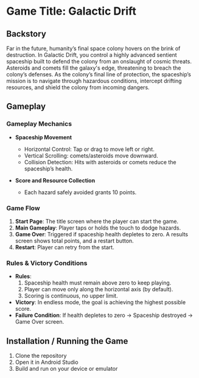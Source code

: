 # Game Title: Galactic Drift

## Backstory
Far in the future, humanity’s final space colony hovers on the brink of destruction. In Galactic Drift, you control a highly advanced sentient spaceship built to defend the colony from an onslaught of cosmic threats. Asteroids and comets fill the galaxy's edge, threatening to breach the colony’s defenses. As the colony’s final line of protection, the spaceship’s mission is to navigate through hazardous conditions, intercept drifting resources, and shield the colony from incoming dangers.

## Gameplay

### Gameplay Mechanics
- **Spaceship Movement**
  - Horizontal Control: Tap or drag to move left or right.
  - Vertical Scrolling: comets/asteroids move downward.
  - Collision Detection: Hits with asteroids or comets reduce the spaceship’s health.
  
- **Score and Resource Collection**
  - Each hazard safely avoided grants 10 points.
  
### Game Flow
1. **Start Page**: The title screen where the player can start the game.
2. **Main Gameplay**: Player taps or holds the touch to dodge hazards.
3. **Game Over**: Triggered if spaceship health depletes to zero. A results screen shows total points, and a restart button.
4. **Restart**: Player can retry from the start.

### Rules & Victory Conditions
- **Rules**:
  1. Spaceship health must remain above zero to keep playing.
  2. Player can move only along the horizontal axis (by default).
  3. Scoring is continuous, no upper limit.
- **Victory**: In endless mode, the goal is achieving the highest possible score.
- **Failure Condition**: If health depletes to zero → Spaceship destroyed → Game Over screen.

## Installation / Running the Game
1. Clone the repository
2. Open it in Android Studio
3. Build and run on your device or emulator


